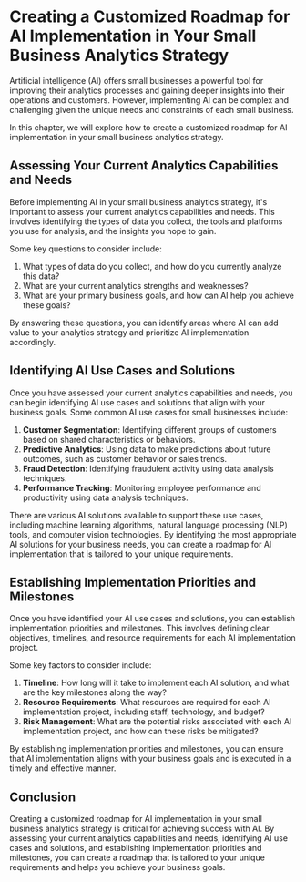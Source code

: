Creating a Customized Roadmap for AI Implementation in Your Small Business Analytics Strategy
==================================================================================================================================================================

Artificial intelligence (AI) offers small businesses a powerful tool for improving their analytics processes and gaining deeper insights into their operations and customers. However, implementing AI can be complex and challenging given the unique needs and constraints of each small business.

In this chapter, we will explore how to create a customized roadmap for AI implementation in your small business analytics strategy.

Assessing Your Current Analytics Capabilities and Needs
-------------------------------------------------------

Before implementing AI in your small business analytics strategy, it's important to assess your current analytics capabilities and needs. This involves identifying the types of data you collect, the tools and platforms you use for analysis, and the insights you hope to gain.

Some key questions to consider include:

1. What types of data do you collect, and how do you currently analyze this data?
2. What are your current analytics strengths and weaknesses?
3. What are your primary business goals, and how can AI help you achieve these goals?

By answering these questions, you can identify areas where AI can add value to your analytics strategy and prioritize AI implementation accordingly.

Identifying AI Use Cases and Solutions
--------------------------------------

Once you have assessed your current analytics capabilities and needs, you can begin identifying AI use cases and solutions that align with your business goals. Some common AI use cases for small businesses include:

1. **Customer Segmentation**: Identifying different groups of customers based on shared characteristics or behaviors.
2. **Predictive Analytics**: Using data to make predictions about future outcomes, such as customer behavior or sales trends.
3. **Fraud Detection**: Identifying fraudulent activity using data analysis techniques.
4. **Performance Tracking**: Monitoring employee performance and productivity using data analysis techniques.

There are various AI solutions available to support these use cases, including machine learning algorithms, natural language processing (NLP) tools, and computer vision technologies. By identifying the most appropriate AI solutions for your business needs, you can create a roadmap for AI implementation that is tailored to your unique requirements.

Establishing Implementation Priorities and Milestones
-----------------------------------------------------

Once you have identified your AI use cases and solutions, you can establish implementation priorities and milestones. This involves defining clear objectives, timelines, and resource requirements for each AI implementation project.

Some key factors to consider include:

1. **Timeline**: How long will it take to implement each AI solution, and what are the key milestones along the way?
2. **Resource Requirements**: What resources are required for each AI implementation project, including staff, technology, and budget?
3. **Risk Management**: What are the potential risks associated with each AI implementation project, and how can these risks be mitigated?

By establishing implementation priorities and milestones, you can ensure that AI implementation aligns with your business goals and is executed in a timely and effective manner.

Conclusion
----------

Creating a customized roadmap for AI implementation in your small business analytics strategy is critical for achieving success with AI. By assessing your current analytics capabilities and needs, identifying AI use cases and solutions, and establishing implementation priorities and milestones, you can create a roadmap that is tailored to your unique requirements and helps you achieve your business goals.
